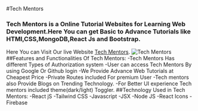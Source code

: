 #Tech Mentors
### Tech Mentors is a Online Tutorial Websites  for Learning Web Development.Here You can get Basic to Advance Tutorials like **HTMl**,**CSS**,**MongoDB**,**React Js** and **Bootstrap**.
Here You can Visit Our live Website [Tech Mentors](https://tech-mentors-2221d.web.app/).
![Tech Mentors](https://th.bing.com/th/id/OIP.ebNAwO_g5Dd4bZKk2AOAywHaEK?pid=ImgDet&rs=1)
##Features and Functionalities Of Tech Mentors:
-Tech Mentors Has different Types of Authorization system
-User can access Tech Mentors By using Google Or Github login
-We Provide Advance Web Tutorials at Cheapest Price
-Private Routes included For premium User
-Tech mentors also Provide Blogs on Trending Technology.
-For Better UI experience Tech mentors included theme(dark/light) Toggler.
##Technology Used in Tech Mentors:
-React jS
-Tailwind CSS
-Javascript
-JSX
-Node JS
-React Icons
-Firebase
